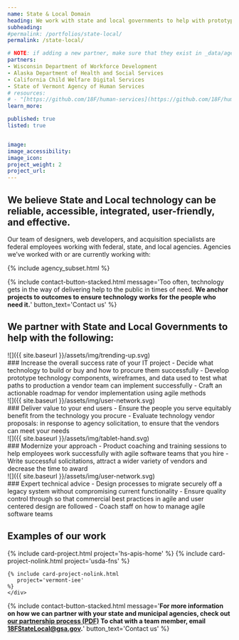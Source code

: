 ```yaml
---
name: State & Local Domain
heading: We work with state and local governments to help with prototyping and procurement for federally-funded digital public services, using agile acquisition consulting services.
subheading:
#permalink: /portfolios/state-local/
permalink: /state-local/

# NOTE: if adding a new partner, make sure that they exist in _data/agencies.yml
partners:
- Wisconsin Department of Workforce Development
- Alaska Department of Health and Social Services
- California Child Welfare Digital Services
- State of Vermont Agency of Human Services
# resources:
# - "[https://github.com/18F/human-services](https://github.com/18F/human-services)"
learn_more:

published: true
listed: true


image:
image_accessibility:
image_icon:
project_weight: 2
project_url:
---
```

<section class="grid-container usa-section" markdown="1">

## We believe State and Local technology can be reliable, accessible, integrated, user-friendly, and effective.

Our team of designers, web developers, and acquisition specialists are federal employees working with federal, state, and local agencies. Agencies we’ve worked with or are currently working with:

{% include agency_subset.html %}

</section>

{% include contact-button-stacked.html message='<span class="normal-text white-text">Too often, technology gets in the way of delivering help to the public in times of need. <b>We anchor projects to outcomes to ensure technology works for the people who need it.</b></span>' button_text='Contact us' %}

<section class="grid-container usa-section padding-top-5" markdown="1">

## We partner with State and Local Governments to help with the following:

<div class="grid-container padding-bottom-3 portfolio-highlights">
<div class="grid-row">
<div class="tablet:grid-col-2" markdown="1">
![]({{ site.baseurl }}/assets/img/trending-up.svg)
</div>
<div class="tablet:grid-col-10" markdown="1">
### Increase the overall success rate of your IT project
- Decide what technology to build or buy and how to procure them successfully 
- Develop prototype technology components, wireframes, and data used to test what paths to production a vendor team can implement successfully
- Craft an actionable roadmap for vendor implementation using agile methods
</div>
</div>
</div>

<div class="grid-container padding-bottom-3 portfolio-highlights">
<div class="grid-row">
<div class="tablet:grid-col-2" markdown="1">
![]({{ site.baseurl }}/assets/img/user-network.svg)
</div>
<div class="tablet:grid-col-10" markdown="1">
### Deliver value to your end users
- Ensure the people you serve equitably benefit from the technology you procure 
- Evaluate technology vendor proposals: in response to agency solicitation, to ensure that the vendors can meet your needs
</div>
</div>
</div>


<div class="grid-container padding-bottom-3 portfolio-highlights">
<div class="grid-row">
<div class="tablet:grid-col-2" markdown="1">
![]({{ site.baseurl }}/assets/img/tablet-hand.svg)
</div>
<div class="tablet:grid-col-10" markdown="1">
### Modernize your approach 
- Product coaching and training sessions to help employees work successfully with agile software teams that you hire 
- Write successful solicitations, attract a wider variety of vendors and decrease the time to award 
</div>
</div>
</div>

<div class="grid-container padding-bottom-3 portfolio-highlights">
<div class="grid-row">
<div class="tablet:grid-col-2" markdown="1">
![]({{ site.baseurl }}/assets/img/user-network.svg)
</div>
<div class="tablet:grid-col-10" markdown="1">
### Expert technical advice 
- Design processes to migrate securely off a legacy system without compromising current functionality
- Ensure quality control through so that commercial best practices in agile and user centered design are followed 
- Coach staff on how to manage agile software teams 
</div>
</div>
</div>

</section>

<section class="usa-section background-gray">
  <section class="grid-container usa-section">
    <h2>Examples of our work</h2>
    <div class="grid-row grid-gap">
    {% include card-project.html
       project='hs-apis-home'
    %}
    {% include card-project-nolink.html
       project='usda-fns'
    %}

    {% include card-project-nolink.html
       project='vermont-iee'
    %}
    </div>
  </section>
</section>



{% include contact-button-stacked.html message='<b class="white-text">For more information on how we can partner with your state and municipal agencies, check out [our partnership process (PDF)](https://drive.google.com/file/d/1LbZmu9HpUjVOBhQMV8CG3Zn0esVycVL1/view)
To chat with a team member, email 18FStateLocal@gsa.gov.</b>' button_text='Contact us' %}



